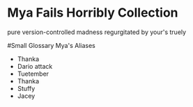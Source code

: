 # Mya Fails Horribly Collection
 pure version-controlled madness regurgitated by your's truely

#Small Glossary
Mya's Aliases
* Thanka
* Dario attack
* Tuetember
* Thanka
* Stuffy
* Jacey
